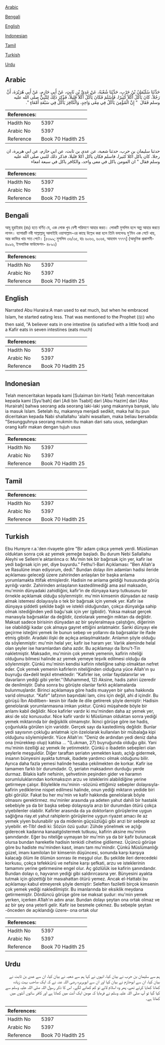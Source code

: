 [Arabic](#arabic)

[Bengali](#bengali)

[English](#english)

[Indonesian](#indonesian)

[Tamil](#tamil)

[Turkish](#turkish)

[Urdu](#urdu)

## Arabic


<div dir="rtl" lang="ar" style={{fontSize:'larger',backgroundColor:'#f8f9fa',padding:20}}>
حَدَّثَنَا سُلَيْمَانُ بْنُ حَرْبٍ، حَدَّثَنَا شُعْبَةُ، عَنْ عَدِيِّ بْنِ ثَابِتٍ، عَنْ أَبِي حَازِمٍ، عَنْ أَبِي هُرَيْرَةَ، أَنَّ رَجُلاً، كَانَ يَأْكُلُ أَكْلاً كَثِيرًا، فَأَسْلَمَ فَكَانَ يَأْكُلُ أَكْلاً قَلِيلاً، فَذُكِرَ ذَلِكَ لِلنَّبِيِّ صلى الله عليه وسلم فَقَالَ ‏ "‏ إِنَّ الْمُؤْمِنَ يَأْكُلُ فِي مِعًى وَاحِدٍ، وَالْكَافِرَ يَأْكُلُ فِي سَبْعَةِ أَمْعَاءٍ ‏"‏‏.‏
</div>
<div style={{backgroundColor:'#f8f9fa',padding:20, marginBottom: 10}}><table> <thead> <tr> <th>References:</th> <th></th> </tr> </thead> <tbody><tr><td>Hadith No</td><td>5397</td></tr><tr><td>Arabic No</td><td>5397</td></tr><tr><td>Reference</td><td>Book 70 Hadith 25</td></tr></tbody></table></div>


<div dir="rtl" lang="ar" style={{fontSize:'larger',backgroundColor:'#f8f9fa',padding:20}}>
حدثنا سليمان بن حرب، حدثنا شعبة، عن عدي بن ثابت، عن ابي حازم، عن ابي هريرة، ان رجلا، كان ياكل اكلا كثيرا، فاسلم فكان ياكل اكلا قليلا، فذكر ذلك للنبي صلى الله عليه وسلم فقال " ان المومن ياكل في معى واحد، والكافر ياكل في سبعة امعاء
</div>
<div style={{backgroundColor:'#f8f9fa',padding:20, marginBottom: 10}}><table> <thead> <tr> <th>References:</th> <th></th> </tr> </thead> <tbody><tr><td>Hadith No</td><td>5397</td></tr><tr><td>Arabic No</td><td>5397</td></tr><tr><td>Reference</td><td>Book 70 Hadith 25</td></tr></tbody></table></div>

## Bengali


<div dir="ltr" lang="bn" style={{fontSize:'larger',backgroundColor:'#f8f9fa',padding:20}}>
আবূ হুরাইরাহ (রাঃ) হতে বর্ণিত যে, এক লোক খুব বেশী পরিমাণে আহার করত। লোকটি মুসলিম হলে অল্প আহার করতে লাগল। ব্যাপারটি নবী সাল্লাল্লাহু আলাইহি ওয়াসাল্লাম-এর কাছে উল্লেখ করা হলে তিনি বললেনঃ মু’মিন এক পেটে খায়, আর কাফির খায় সাত পেটে। [৫৩৯৯; মুসলিম ৩৬/৩৫, হাঃ ৬০৬৩, ৬০৬৪, আহমাদ ৭৭৭৭] (আধুনিক প্রকাশনী- ৪৯৯৬, ইসলামিক ফাউন্ডেশন- ৪৮৯২)
</div>
<div style={{backgroundColor:'#f8f9fa',padding:20, marginBottom: 10}}><table> <thead> <tr> <th>References:</th> <th></th> </tr> </thead> <tbody><tr><td>Hadith No</td><td>5397</td></tr><tr><td>Arabic No</td><td>5397</td></tr><tr><td>Reference</td><td>Book 70 Hadith 25</td></tr></tbody></table></div>

## English


<div dir="ltr" lang="en" style={{fontSize:'larger',backgroundColor:'#f8f9fa',padding:20}}>
Narrated Abu Huraira:A man used to eat much, but when he embraced Islam, he started eating less. That was mentioned to the Prophet (ﷺ) who then said, "A believer eats in one intestine (is satisfied with a little food) and a Kafir eats in seven intestines (eats much)
</div>
<div style={{backgroundColor:'#f8f9fa',padding:20, marginBottom: 10}}><table> <thead> <tr> <th>References:</th> <th></th> </tr> </thead> <tbody><tr><td>Hadith No</td><td>5397</td></tr><tr><td>Arabic No</td><td>5397</td></tr><tr><td>Reference</td><td>Book 70 Hadith 25</td></tr></tbody></table></div>

## Indonesian


<div dir="ltr" lang="id" style={{fontSize:'larger',backgroundColor:'#f8f9fa',padding:20}}>
Telah menceritakan kepada kami [Sulaiman bin Harb] Telah menceritakan kepada kami [Syu'bah] dari [Adi bin Tsabit] dari [Abu Hazim] dari [Abu Hurairah] bahwa seorang ada seorang laki-laki yang makannya banyak, lalu ia masuk Islam. Setelah itu, makannya menjadi sedikit, maka hal itu pun diceritakan kepada Nabi shallallahu 'alaihi wasallam, maka beliau bersabda: "Sesungguhnya seorang mukmin itu makan dari satu usus, sedangkan orang kafir makan dengan tujuh usus
</div>
<div style={{backgroundColor:'#f8f9fa',padding:20, marginBottom: 10}}><table> <thead> <tr> <th>References:</th> <th></th> </tr> </thead> <tbody><tr><td>Hadith No</td><td>5397</td></tr><tr><td>Arabic No</td><td>5397</td></tr><tr><td>Reference</td><td>Book 70 Hadith 25</td></tr></tbody></table></div>

## Tamil


<div dir="ltr" lang="ta" style={{fontSize:'larger',backgroundColor:'#f8f9fa',padding:20}}>

</div>
<div style={{backgroundColor:'#f8f9fa',padding:20, marginBottom: 10}}><table> <thead> <tr> <th>References:</th> <th></th> </tr> </thead> <tbody><tr><td>Hadith No</td><td>5397</td></tr><tr><td>Arabic No</td><td>5397</td></tr><tr><td>Reference</td><td>Book 70 Hadith 25</td></tr></tbody></table></div>

## Turkish


<div dir="ltr" lang="tr" style={{fontSize:'larger',backgroundColor:'#f8f9fa',padding:20}}>
Ebu Hureyre r.a.'den rivayete göre "Bir adam çokça yemek yerdi. Müslüman olduktan sonra çok az yemek yemeğe başladı. Bu durum Nebi Sallallahu Aleyhi ve Sellem'e aktarılınca o: Mu'min tek bir bağırsak için yer, kafir ise yedi bağırsak için yer, diye buyurdu." Fethu'l-Bari Açıklaması: "Ben Allah'a ve Rasulüne iman ediyorum, dedi." Bundan dolayı ilim adamları hadisi ileride açıklaması geleceği üzere zahirinden anlaşılan bir başka anlama yorumlamakta ittifak etmişlerdir. Hadisin ne anlama geldiği hususunda görüş ayrılığı vardır. Zahirinden anlaşılanın kastedilmediği ama asıl maksadın, mu'minin dünyadaki zahidliğini, kafir'in de dünyaya karşı tutkusunu bir örnekle açıklamak olduğu söylenmiştir. mu'min kimsenin dünyadan az nasip almak istemesi dolayısıyla o tek bir bağırsak için yemek yer. Kafir ise dünyaya şiddetli şekilde bağlı ve istekli olduğundan, çokça dünyalığa sahip olmak istediğinden yedi bağu'sak için yer (gibidir). Yoksa maksat gerçek manasıyla bağırsaklar da değildir, özelolarak yemeğin miktarı da değildir. Maksat sadece birisinin dünyadan az bir şeyleralmaya çalıştığını, diğerinin ise olabildiği kadar çok almaya gayret ettiğini anlatmaktır. Sanki dünyayı ele geçirme isteğini yemek ile bunun sebep ve yollarını da bağırsaklar ile ifade etmiş gibidir. Aradaki ilişki de açıkça anlaşılmaktadır. Anlamın şöyle olduğu da söylenmiştir: mu'min helal yer, kafir ise haram yer. Varlık aleminde helal olan şeyler ise haramlardan daha azdır. Bu açıklamayı da İbnu't-Tin nakletmiştir. Maksadın, mu'minin çok yemek yemenin, kafirin niteliği olduğunu bilmesi halinde az yemek yemeye teşvik edilmesi olduğu da söylenmiştir. Çünkü mu'minin kendisi kafirin niteliğine sahip olmaktan nefret eder. Çok yemek yemenin kafirlerin niteliğinden olduğuna yüce Allah'ın şu buyruğu da•delil teşkil etmektedir: "Kafirler ise, onlar faydalanırlar ve davarların yediği gibi yerler.''(Muhammed, 12) Aksine, hadis zahiri üzeredir de denilmiştir. Daha sonra bu görüşte olanlar farklı açıklamalarda bulunmuşlardır. Birinci açıklamaya göre hadis muayyen bir şahıs hakkında varid olmuştur. "Kafir" lafzının başındaki lam, cins için değil, ahi d içindir. Bu görüşü İbn Abdilben- kesin bir ifade ile dile getirerek şöyle demiştir: Hadisin genelolarak yorumlanmasına imkan yoktur. Çünkü müşahede böyle bir anlamı kabil değildir. Nice kafirler vardır ki mu'minden daha az yemek yer, aksi de söz konusudur. Nice kafir vardır ki Müslüman olduktan sonra yediği yemek miktarında bir değişiklik olmamıştır. İkinci görüşe göre ise hadis, çoğunlukla görülen için variddir. Gerçek sayı da kastediimiş değildir. Bunlar yedi sayısının çokluğu anlatmak için özelolarak kullanılan bir mübalağa kipi olduğunu söylemişlerdir. Yüce Allah'ın: "Deniz de ardından yedi deniz daha ona (mürekkep olup) katılsa ... "(Lukman, 27) buyruğunda olduğu gibi. Yani mu'minin özelliği az yemek ile yetinmektir. Çünkü o ibadetin sebepleri olan şeylerle meşguldür. Diğer taraftan şeriatın yemekten kastı, açlığı gidermek, insanın bünyesini ayakta tutmak, ibadete yardımcı olmak olduğunu bilir. Ayrıca daha fazla yemesi halinde hesaba çekilmekten de korkar. Kafir ise tamamen farklı bir durumdadır. O, şeriatın maksadının durduğu yerde durmaz. Bilakis kafir nefsinin, şehvetinin peşinden gider ve haramın sorumluluklarından korkmaksızın arzu ve isteklerini alabildiğine yerine getirmeye çalışır. Böylelikle mu'minin -sözünü ettiğimiz sebepler dolayısıyla- kafirin yediklerine nispet edilmesi halinde, onun yediği miktarın yedide biri gibi görülür. Fakat bu her mu'min ve kafir hakkında genelolarak böyle olmasını gerektirmez. mu'minler arasında ya adeten yahut dahili bir hastalık sebebiyle ya da bir başka sebep dolayısıyla arızı bir durumdan ötürü çokça yiyebilenler olabilir. Kafirler arasında da ya doktorların görüşlerine uygun sağlığına riay.et yahut rahiplerin görüşlerine uygun riyazet amacı ile az yemek yiyen bulunabilir ya da midenin güçsüzlüğü gibi arızi bir sebeple az yiyebilir. et-TIb! dedi ki: Sözün özü şudur: Zühde yönelmek ve açlığı giderecek kadarına kanaatgöstermek tutkusu, kafirin aksine mu'minin şanındandır. Eğer bu niteliğe uymayan bir mu'min ya da bir kafir bulunacak olursa bundan hareketle hadisin tenkidi cihetine gidilemez. Üçüncü görüşe göre bu hadiste mu'minden kasıt, imanı tam mu'mindir. Çünkü Müslümanlığı güzel, imanı kamilolan bir kimsenin düşüncesi, sonunda karşı karşıya kalacağı ölüm ile ölümün sonrası ile meşgul olur. Bu şekilde ileri derecedeki korkusu, çokça tefekkürü ve nefsine karşı şefkati, arzu ve isteklerinin tamamını yerine getirmesine engel olur. Aç gözlülük ise kafirin şanındandır. Bundan dolayı o, hayvanın yediği gibi saldırırcasına yer. Bünyesini ayakta tutmak için gözettiği bir masıahattan ötürü yemez. Ancak el-Hattabi bu açıklamayı kabul etmeyerek şöyle demiştir: Seleften faziletli birçok kimsenin çok yemek yediği nakledilmiştir. Bu imanlarında bir eksiklik meydana getirmemiştir. Dördüncü görüşe göre ise maksat şudur: mu'min yemek yerken, içerken A1lah'ın adını anar. Bundan dolayı şeytan ona ortak olmaz ve az bir şey ona yeterli gelir. Kafir ise besmele çekmez. Bu sebeple şeytan -önceden de açıklandığı üzere- ona ortak olur
</div>
<div style={{backgroundColor:'#f8f9fa',padding:20, marginBottom: 10}}><table> <thead> <tr> <th>References:</th> <th></th> </tr> </thead> <tbody><tr><td>Hadith No</td><td>5397</td></tr><tr><td>Arabic No</td><td>5397</td></tr><tr><td>Reference</td><td>Book 70 Hadith 25</td></tr></tbody></table></div>

## Urdu


<div dir="rtl" lang="ur" style={{fontSize:'larger',backgroundColor:'#f8f9fa',padding:20}}>
ہم سے سلیمان بن حرب نے بیان کیا، انہوں نے کہا ہم سے شعبہ نے بیان کیا، ان سے عدی بن ثابت نے بیان کیا، ان سے ابوحازم نے بیان کیا اور ان سے ابوہریرہ رضی اللہ عنہ نے کہ ایک صاحب بہت زیادہ کھانا کھایا کرتے تھے، پھر وہ اسلام لائے تو کم کھانے لگے۔ اس کا ذکر رسول اللہ صلی اللہ علیہ وسلم سے کیا گیا تو آپ صلی اللہ علیہ وسلم نے فرمایا کہ مومن ایک آنت میں کھاتا ہے اور کافر ساتوں آنتوں میں کھاتا ہے۔
</div>
<div style={{backgroundColor:'#f8f9fa',padding:20, marginBottom: 10}}><table> <thead> <tr> <th>References:</th> <th></th> </tr> </thead> <tbody><tr><td>Hadith No</td><td>5397</td></tr><tr><td>Arabic No</td><td>5397</td></tr><tr><td>Reference</td><td>Book 70 Hadith 25</td></tr></tbody></table></div>